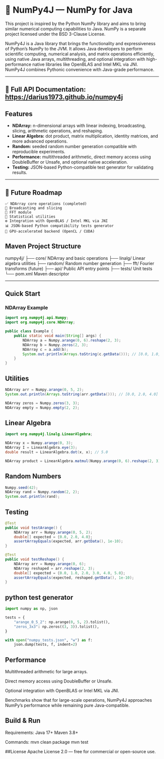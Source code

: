 # 🧮 NumPy4J — NumPy for Java
This project is inspired by the Python NumPy library and aims to bring similar numerical computing capabilities to Java.
NumPy is a separate project licensed under the BSD 3-Clause License.

NumPy4J is a Java library that brings the functionality and expressiveness of Python’s NumPy to the JVM.
It allows Java developers to perform scientific computing, numerical analysis,
and matrix operations efficiently, using native Java arrays, multithreading,
and optional integration with high-performance native libraries like OpenBLAS and Intel MKL via JNI.
NumPy4J combines Pythonic convenience with Java-grade performance.

---

## 📘 Full API Documentation: https://darius1973.github.io/numpy4j

## Features

- **NDArray:** n-dimensional arrays with linear indexing, broadcasting, slicing, arithmetic operations, and reshaping.
- **Linear Algebra:** dot product, matrix multiplication, identity matrices, and more advanced operations.
- **Random:** seeded random number generation compatible with reproducible experiments.
- **Performance:** multithreaded arithmetic, direct memory access using DoubleBuffer or Unsafe, and optional native acceleration.
- **Testing:** JSON-based Python-compatible test generator for validating results.

---

## 🧠 Future Roadmap
    ✅ NDArray core operations (completed)
    🔄 Broadcasting and slicing
    🧮 FFT module
    🧰 Statistical utilities
    ⚙️ Integration with OpenBLAS / Intel MKL via JNI
    📊 JSON-based Python compatibility tests generator
    🧬 GPU-accelerated backend (OpenCL / CUDA)

## Maven Project Structure

numpy4j/
├── core/ NDArray and basic operations
├── linalg/ Linear algebra utilities
├── random/ Random number generation
├── fft/ Fourier transforms (future)
├── api/ Public API entry points
├── tests/ Unit tests
└── pom.xml Maven descriptor


---

## Quick Start

### NDArray Example

```java
import org.numpy4j.api.Numpy;
import org.numpy4j.core.NDArray;

public class Example {
    public static void main(String[] args) {
        NDArray a = Numpy.arange(0, 6).reshape(2, 3);
        NDArray b = Numpy.zeros(2, 3);
        NDArray c = a.add(b);
        System.out.println(Arrays.toString(c.getData())); // [0.0, 1.0, 2.0, 3.0, 4.0, 5.0]
    }
}

```

## Utilities

```java
NDArray arr = Numpy.arange(0, 5, 2);
System.out.println(Arrays.toString(arr.getData())); // [0.0, 2.0, 4.0]

NDArray zeros = Numpy.zeros(3, 3);
NDArray empty = Numpy.empty(2, 2);
```

## Linear Algebra

```java
import org.numpy4j.linalg.LinearAlgebra;

NDArray x = Numpy.arange(0, 3);
NDArray I = LinearAlgebra.eye(3);
double result = LinearAlgebra.dot(x, x); // 5.0

NDArray product = LinearAlgebra.matmul(Numpy.arange(0, 6).reshape(2, 3), I);
```

## Random Numbers

```java
Numpy.seed(42);
NDArray rand = Numpy.random(2, 2);
System.out.println(rand);
```
## Testing

```java
@Test
public void testArange() {
    NDArray arr = Numpy.arange(0, 5, 2);
    double[] expected = {0.0, 2.0, 4.0};
    assertArrayEquals(expected, arr.getData(), 1e-10);
}

@Test
public void testReshape() {
    NDArray arr = Numpy.arange(0, 6);
    NDArray reshaped = arr.reshape(2, 3);
    double[] expected = {0.0, 1.0, 2.0, 3.0, 4.0, 5.0};
    assertArrayEquals(expected, reshaped.getData(), 1e-10);
}
```

## python test generator
```python
import numpy as np, json

tests = {
    "arange_0_5_2": np.arange(0, 5, 2).tolist(),
    "zeros_3x3": np.zeros((3, 3)).tolist(),
}

with open("numpy_tests.json", "w") as f:
    json.dump(tests, f, indent=2)
```

## Performance

Multithreaded arithmetic for large arrays.

Direct memory access using DoubleBuffer or Unsafe.

Optional integration with OpenBLAS or Intel MKL via JNI.

Benchmarks show that for large-scale operations, NumPy4J approaches NumPy’s performance
while remaining pure Java-compatible.

## Build & Run

Requirements:
Java 17+
Maven 3.8+

Commands:
mvn clean package
mvn test

##License
Apache License 2.0 — free for commercial or open-source use.

